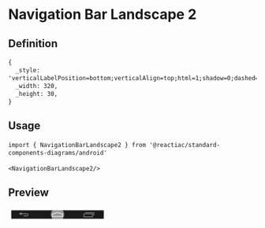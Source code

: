 # Navigation Bar Landscape 2

## Definition

```
{
  _style: 'verticalLabelPosition=bottom;verticalAlign=top;html=1;shadow=0;dashed=0;strokeWidth=2;shape=mxgraph.android.navigation_bar_3_landscape;fillColor=#1A1A1A;strokeColor=#999999;sketch=0;',
  _width: 320,
  _height: 30,
}
```

## Usage

```
import { NavigationBarLandscape2 } from '@reactiac/standard-components-diagrams/android'

<NavigationBarLandscape2/>
```

## Preview

<img src="./navigation-bar-landscape-2.png" width="200"/>
